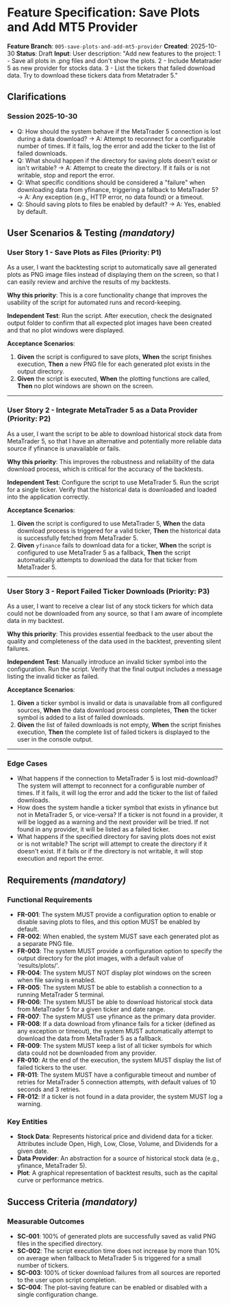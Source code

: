 # Feature Specification: Save Plots and Add MT5 Provider

**Feature Branch**: `005-save-plots-and-add-mt5-provider`
**Created**: 2025-10-30
**Status**: Draft
**Input**: User description: "Add new features to the project: 1 - Save all plots in .png files and don't show the plots. 2 - Include Metatrader 5 as new provider for stocks data. 3 - List the tickers that failed download data. Try to download these tickers data from Metatrader 5."

## Clarifications

### Session 2025-10-30

- Q: How should the system behave if the MetaTrader 5 connection is lost during a data download? → A: Attempt to reconnect for a configurable number of times. If it fails, log the error and add the ticker to the list of failed downloads.
- Q: What should happen if the directory for saving plots doesn't exist or isn't writable? → A: Attempt to create the directory. If it fails or is not writable, stop and report the error.
- Q: What specific conditions should be considered a "failure" when downloading data from yfinance, triggering a fallback to MetaTrader 5? → A: Any exception (e.g., HTTP error, no data found) or a timeout.
- Q: Should saving plots to files be enabled by default? → A: Yes, enabled by default.

## User Scenarios & Testing *(mandatory)*

### User Story 1 - Save Plots as Files (Priority: P1)

As a user, I want the backtesting script to automatically save all generated plots as PNG image files instead of displaying them on the screen, so that I can easily review and archive the results of my backtests.

**Why this priority**: This is a core functionality change that improves the usability of the script for automated runs and record-keeping.

**Independent Test**: Run the script. After execution, check the designated output folder to confirm that all expected plot images have been created and that no plot windows were displayed.

**Acceptance Scenarios**:

1.  **Given** the script is configured to save plots, **When** the script finishes execution, **Then** a new PNG file for each generated plot exists in the output directory.
2.  **Given** the script is executed, **When** the plotting functions are called, **Then** no plot windows are shown on the screen.

---

### User Story 2 - Integrate MetaTrader 5 as a Data Provider (Priority: P2)

As a user, I want the script to be able to download historical stock data from MetaTrader 5, so that I have an alternative and potentially more reliable data source if yfinance is unavailable or fails.

**Why this priority**: This improves the robustness and reliability of the data download process, which is critical for the accuracy of the backtests.

**Independent Test**: Configure the script to use MetaTrader 5. Run the script for a single ticker. Verify that the historical data is downloaded and loaded into the application correctly.

**Acceptance Scenarios**:

1.  **Given** the script is configured to use MetaTrader 5, **When** the data download process is triggered for a valid ticker, **Then** the historical data is successfully fetched from MetaTrader 5.
2.  **Given** `yfinance` fails to download data for a ticker, **When** the script is configured to use MetaTrader 5 as a fallback, **Then** the script automatically attempts to download the data for that ticker from MetaTrader 5.

---

### User Story 3 - Report Failed Ticker Downloads (Priority: P3)

As a user, I want to receive a clear list of any stock tickers for which data could not be downloaded from any source, so that I am aware of incomplete data in my backtest.

**Why this priority**: This provides essential feedback to the user about the quality and completeness of the data used in the backtest, preventing silent failures.

**Independent Test**: Manually introduce an invalid ticker symbol into the configuration. Run the script. Verify that the final output includes a message listing the invalid ticker as failed.

**Acceptance Scenarios**:

1.  **Given** a ticker symbol is invalid or data is unavailable from all configured sources, **When** the data download process completes, **Then** the ticker symbol is added to a list of failed downloads.
2.  **Given** the list of failed downloads is not empty, **When** the script finishes execution, **Then** the complete list of failed tickers is displayed to the user in the console output.

---

### Edge Cases

-   What happens if the connection to MetaTrader 5 is lost mid-download? The system will attempt to reconnect for a configurable number of times. If it fails, it will log the error and add the ticker to the list of failed downloads.
-   How does the system handle a ticker symbol that exists in yfinance but not in MetaTrader 5, or vice-versa? If a ticker is not found in a provider, it will be logged as a warning and the next provider will be tried. If not found in any provider, it will be listed as a failed ticker.
-   What happens if the specified directory for saving plots does not exist or is not writable? The script will attempt to create the directory if it doesn't exist. If it fails or if the directory is not writable, it will stop execution and report the error.

## Requirements *(mandatory)*

### Functional Requirements

-   **FR-001**: The system MUST provide a configuration option to enable or disable saving plots to files, and this option MUST be enabled by default.
-   **FR-002**: When enabled, the system MUST save each generated plot as a separate PNG file.
-   **FR-003**: The system MUST provide a configuration option to specify the output directory for the plot images, with a default value of 'results/plots/'.
-   **FR-004**: The system MUST NOT display plot windows on the screen when file saving is enabled.
-   **FR-005**: The system MUST be able to establish a connection to a running MetaTrader 5 terminal.
-   **FR-006**: The system MUST be able to download historical stock data from MetaTrader 5 for a given ticker and date range.
-   **FR-007**: The system MUST use yfinance as the primary data provider.
-   **FR-008**: If a data download from yfinance fails for a ticker (defined as any exception or timeout), the system MUST automatically attempt to download the data from MetaTrader 5 as a fallback.
-   **FR-009**: The system MUST keep a list of all ticker symbols for which data could not be downloaded from any provider.
-   **FR-010**: At the end of the execution, the system MUST display the list of failed tickers to the user.
-   **FR-011**: The system MUST have a configurable timeout and number of retries for MetaTrader 5 connection attempts, with default values of 10 seconds and 3 retries.
-   **FR-012**: If a ticker is not found in a data provider, the system MUST log a warning.

### Key Entities

-   **Stock Data**: Represents historical price and dividend data for a ticker. Attributes include Open, High, Low, Close, Volume, and Dividends for a given date.
-   **Data Provider**: An abstraction for a source of historical stock data (e.g., yfinance, MetaTrader 5).
-   **Plot**: A graphical representation of backtest results, such as the capital curve or performance metrics.

## Success Criteria *(mandatory)*

### Measurable Outcomes

-   **SC-001**: 100% of generated plots are successfully saved as valid PNG files in the specified directory.
-   **SC-002**: The script execution time does not increase by more than 10% on average when fallback to MetaTrader 5 is triggered for a small number of tickers.
-   **SC-003**: 100% of ticker download failures from all sources are reported to the user upon script completion.
-   **SC-004**: The plot-saving feature can be enabled or disabled with a single configuration change.